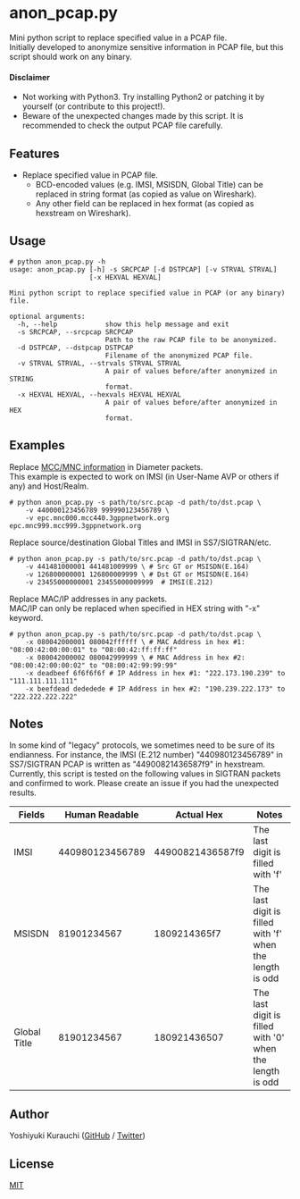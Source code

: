 # anon_pcap.py

Mini python script to replace specified value in a PCAP file.  
Initially developed to anonymize sensitive information in PCAP file, but this script should work on any binary.

#### Disclaimer

* Not working with Python3. Try installing Python2 or patching it by yourself (or contribute to this project!).
* Beware of the unexpected changes made by this script. It is recommended to check the output PCAP file carefully.

## Features

* Replace specified value in PCAP file.
  * BCD-encoded values (e.g. IMSI, MSISDN, Global Title) can be replaced in string format (as copied as value on Wireshark).
  * Any other field can be replaced in hex format (as copied as hexstream on Wireshark).

## Usage

```shell-session
# python anon_pcap.py -h
usage: anon_pcap.py [-h] -s SRCPCAP [-d DSTPCAP] [-v STRVAL STRVAL]
                    [-x HEXVAL HEXVAL]

Mini python script to replace specified value in PCAP (or any binary) file.

optional arguments:
  -h, --help            show this help message and exit
  -s SRCPCAP, --srcpcap SRCPCAP
                        Path to the raw PCAP file to be anonymized.
  -d DSTPCAP, --dstpcap DSTPCAP
                        Filename of the anonymized PCAP file.
  -v STRVAL STRVAL, --strvals STRVAL STRVAL
                        A pair of values before/after anonymized in STRING
                        format.
  -x HEXVAL HEXVAL, --hexvals HEXVAL HEXVAL
                        A pair of values before/after anonymized in HEX
                        format.
```

## Examples

Replace [MCC/MNC information](https://github.com/wmnsk/mccmnc_scraper) in Diameter packets.  
This example is expected to work on IMSI (in User-Name AVP or others if any) and Host/Realm.

```shell-session
# python anon_pcap.py -s path/to/src.pcap -d path/to/dst.pcap \
    -v 440000123456789 999990123456789 \
    -v epc.mnc000.mcc440.3gppnetwork.org epc.mnc999.mcc999.3gppnetwork.org
```

Replace source/destination Global Titles and IMSI in SS7/SIGTRAN/etc.

```shell-session
# python anon_pcap.py -s path/to/src.pcap -d path/to/dst.pcap \
    -v 441481000001 441481009999 \ # Src GT or MSISDN(E.164)
    -v 126800000001 126800009999 \ # Dst GT or MSISDN(E.164)
    -v 23455000000001 23455000009999  # IMSI(E.212)
```

Replace MAC/IP addresses in any packets.  
MAC/IP can only be replaced when specified in HEX string with "-x" keyword.

```shell-session
# python anon_pcap.py -s path/to/src.pcap -d path/to/dst.pcap \
    -x 080042000001 080042ffffff \ # MAC Address in hex #1: "08:00:42:00:00:01" to "08:00:42:ff:ff:ff"
    -x 080042000002 080042999999 \ # MAC Address in hex #2: "08:00:42:00:00:02" to "08:00:42:99:99:99"
    -x deadbeef 6f6f6f6f # IP Address in hex #1: "222.173.190.239" to "111.111.111.111"
    -x beefdead dededede # IP Address in hex #2: "190.239.222.173" to "222.222.222.222"

```

## Notes

In some kind of "legacy" protocols, we sometimes need to be sure of its endianness. For instance, the IMSI (E.212 number) "440980123456789" in SS7/SIGTRAN PCAP is written as "44900821436587f9" in hexstream.  
Currently, this script is tested on the following values in SIGTRAN packets and confirmed to work. Please create an issue if you had the unexpected results.

| Fields | Human Readable | Actual Hex | Notes |
| --- | --- | --- | --- |
| IMSI | 440980123456789 | 44900821436587f9 | The last digit is filled with 'f' |
| MSISDN | 81901234567 | 1809214365f7 | The last digit is filled with 'f' when the length is odd |
| Global Title | 81901234567 | 180921436507 | The last digit is filled with '0' when the length is odd |


## Author

Yoshiyuki Kurauchi ([GitHub](https://github.com/wmnsk/) / [Twitter](https://twitter.com/wmnskdmms/))

## License

[MIT](https://github.com/wmnsk/anon_pcap/blob/master/LICENSE)
